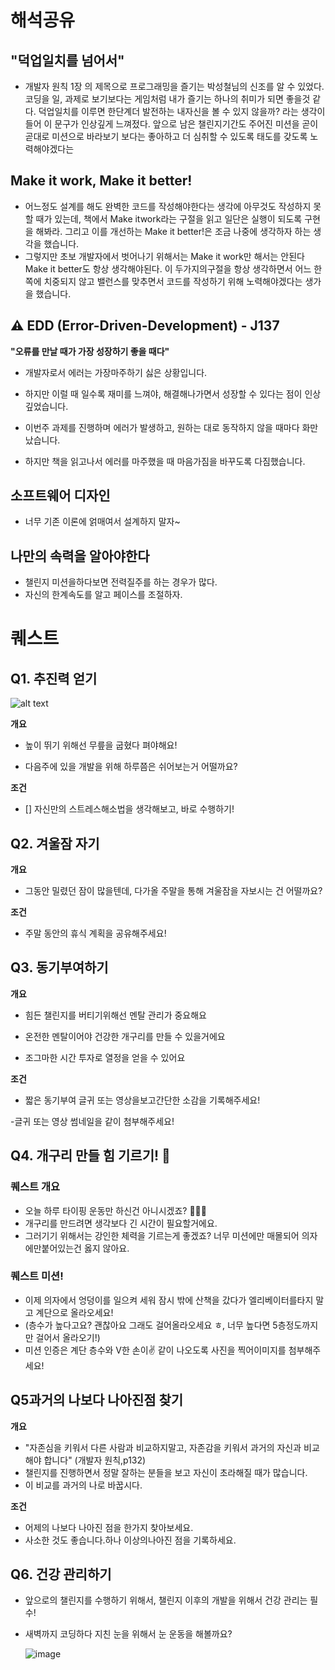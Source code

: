 # 해석공유

## "덕업일치를 넘어서"

- 개발자 원칙 1장 의 제목으로 프로그래밍을 즐기는 박성철님의 신조를 알 수 있었다. 코딩을 일, 과제로 보기보다는 게임처럼 내가 즐기는 하나의 취미가 되면 좋을것 같다. 덕업일치를 이루면 한단계더 발전하는 내자신을 볼 수 있지 않을까? 라는 생각이 들어 이 문구가 인상깊게 느껴젔다. 앞으로 남은 챌린지기간도 주어진 미션을 곧이 곧대로 미션으로 바라보기 보다는 좋아하고 더 심취할 수 있도록 태도를 갖도록 노력해야겠다는

## Make it work, Make it better!

- 어느정도 설계를 해도 완벽한 코드를 작성해야한다는 생각에 아무것도 작성하지 못할 때가 있는데, 책에서 Make itwork라는 구절을 읽고 일단은 실행이 되도록 구현을 해봐라. 그리고 이를 개선하는 Make it better!은 조금 나중에 생각하자 하는 생각을 했습니다.
- 그렇지만 초보 개발자에서 벗어나기 위해서는 Make it work만 해서는 안된다 Make it better도 항상 생각해야된다. 이 두가지의구절을 항상 생각하면서 어느 한쪽에 치중되지 않고 밸런스를 맞추면서 코드를 작성하기 위해 노력해야겠다는 생가을 했습니다.

## ⚠️ EDD (Error-Driven-Development) - J137

**"오류를 만날 때가 가장 성장하기 좋을 때다"**

- 개발자로서 에러는 가장마주하기 싫은 상황입니다.

- 하지만 이럴 때 일수록 재미를 느껴야, 해결해나가면서 성장할 수 있다는 점이 인상깊었습니다.

- 이번주 과제를 진행하며 에러가 발생하고, 원하는 대로 동작하지 않을 때마다 화만 났습니다.

- 하지만 책을 읽고나서 에러를 마주했을 때 마음가짐을 바꾸도록 다짐했습니다.

## 소프트웨어 디자인

- 너무 기존 이론에 얽매여서 설계하지 말자~

## 나만의 속력을 알아야한다

- 챌린지 미션을하다보면 전력질주를 하는 경우가 많다.
- 자신의 한계속도를 알고 페이스를 조절하자.

# 퀘스트

## Q1. 추진력 얻기

![alt text](https://blog.kakaocdn.net/dn/Nn4if/btqCdZ5XI0v/ktxmVRvRp0WeLkK0lnSkBk/img.jpg)

**개요**

- 높이 뛰기 위해선 무릎을 굽혔다 펴야해요!

- 다음주에 있을 개발을 위해 하루쯤은 쉬어보는거 어떨까요?

**조건**

- [] 자신만의 스트레스해소법을 생각해보고, 바로 수행하기!

## Q2. 겨울잠 자기
  **개요**
- 그동안 밀렸던 잠이 많을텐데, 다가올 주말을 통해 겨울잠을 자보시는 건 어떨까요?

**조건**
  - 주말 동안의 휴식 계획을 공유해주세요!

## Q3. 동기부여하기

**개요**

- 힘든 챌린지를 버티기위해선 멘탈 관리가 중요해요

- 온전한 멘탈이어야 건강한 개구리를 만들 수 있을거에요

- 조그마한 시간 투자로 열정을 얻을 수 있어요

**조건**

- 짧은 동기부여 글귀 또는 영상을보고간단한 소감을 기록해주세요!

-글귀 또는 영상 썸네일을 같이 첨부해주세요!

## Q4. 개구리 만들 힘 기르기! 💪

### 퀘스트 개요

- 오늘 하루 타이핑 운동만 하신건 아니시겠죠? 👨🏻‍💻
- 개구리를 만드려면 생각보다 긴 시간이 필요할거에요.
- 그러기기 위해서는 강인한 체력을 기르는게 좋겠죠? 너무 미션에만 매몰되어 의자에만붙어있는건 옳지 않아요.

### 퀘스트 미션!

- 이제 의자에서 엉덩이를 일으켜 세워 잠시 밖에 산책을 갔다가 엘리베이터를타지 말고 계단으로 올라오세요!
- (층수가 높다고요? 괜찮아요 그래도 걸어올라오세요 ㅎ, 너무 높다면 5층정도까지만 걸어서 올라오기!)
- 미션 인증은 계단 층수와 V한 손이✌️ 같이 나오도록 사진을 찍어이미지를 첨부해주세요!

## Q5과거의 나보다 나아진점 찾기

**개요**

- "자존심을 키워서 다른 사람과 비교하지말고, 자존감을 키워서 과거의 자신과 비교해야 합니다" (개발자 원칙,p132)
- 챌린지를 진행하면서 정말 잘하는 분들을 보고 자신이 초라해질 때가 많습니다.
- 이 비교를 과거의 나로 바꿉시다.

**조건**

- 어제의 나보다 나아진 점을 한가지 찾아보세요.
- 사소한 것도 좋습니다.하나 이상의나아진 점을 기록하세요.

## Q6. 건강 관리하기

- 앞으로의 챌린지를 수행하기 위해서, 챌린지 이후의 개발을 위해서 건강 관리는 필수!
- 새벽까지 코딩하다 지친 눈을 위해서 눈 운동을 해볼까요?

  ![image](https://github.com/user-attachments/assets/0153afc0-7625-4b74-b34e-f86987be4738)
